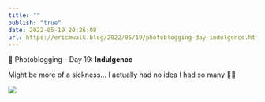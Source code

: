 ```yaml
---
title: ""
publish: "true"
date: 2022-05-19 20:26:08
url: https://ericmwalk.blog/2022/05/19/photoblogging-day-indulgence.html
---
```


📸 Photoblogging - Day 19: **Indulgence**

Might be more of a sickness... I actually had no idea I had so many 🫣👟

![](https://ericmwalk.blog/uploads/2022/ad357286a3.jpg)